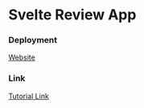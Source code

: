 # Svelte Review App

### Deployment
[Website](https://svelte-review-app.netlify.app/)

### Link

[Tutorial Link](https://www.youtube.com/watch?v=3TVy6GdtNuQ)
